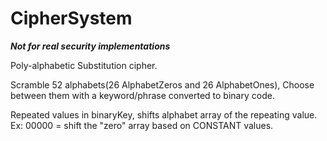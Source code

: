 # CipherSystem
***Not for real security implementations***

Poly-alphabetic Substitution cipher.

Scramble 52 alphabets(26 AlphabetZeros and 26 AlphabetOnes), Choose between them with a keyword/phrase converted to binary code.

Repeated values in binaryKey, shifts alphabet array of the repeating value. Ex: 00000 = shift the "zero" array based on CONSTANT values.
